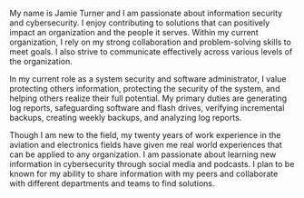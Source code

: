 My name is Jamie Turner and I am passionate about information security and cybersecurity. I enjoy contributing to solutions that can positively impact an organization and the people it serves.  Within my current organization, I rely on my strong collaboration and problem-solving skills to meet goals.  I also strive to communicate effectively across various levels of the organization.

In my current role as a system security and software administrator, I value protecting others information, protecting the security of the system, and helping others realize their full potential.  My primary duties are generating log reports, safeguarding software and flash drives, verifying incremental backups, creating weekly backups, and analyzing log reports.

Though I am new to the field, my twenty years of work experience in the aviation and electronics fields have given me real world experiences that can be applied to any organization.  I am passionate about learning new information in cybersecurity through social media and podcasts.  I plan to be known for my ability to share information with my peers and collaborate with different departments and teams to find solutions.  
